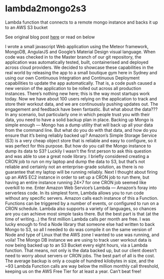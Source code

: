 # lambda2mongo2s3
Lambda function that connects to a remote mongo instance and backs it up to an AWS S3 bucket

See original blog post [here](https://blogs.dxc.technology/2016/06/14/using-aws-lambda-for-free-mongo-backups/) or read on below

I wrote a small javascript Web application using the Meteor framework, MongoDB, AngularJS and Google’s Material Design visual language. When code was checked in to the Master branch of our git repository, the application was automatically tested, built, containerised and deployed across cloud providers.
We decided to showcase these capabilities in the real world by releasing the app to a small boutique gym here in Sydney and using our own Continuous Integration and Continuous Deployment capabilities to update the app automatically. That is, a code push caused a new version of the application to be rolled out across all production instances. There’s nothing new here; this is the way most startups work today.
Now we have about 100 users relying on the application to track and store their workout data, and we are continuously pushing updates out. The engagement and feedback have been fantastic.
But what about the data???
In any scenario, but particularly one in which people trust you with their data, you need to have a solid backup plan in place. Backing up Mongo is simple enough — Mongo has a dump utility that will back up all your data from the command line. But what do you do with that data, and how do you ensure that it’s being reliably backed up?
Amazon’s Simple Storage Service (S3) is a very cheap object store that is reliable and easy to configure, so it was perfect for this purpose. But how do you call the Mongo instance to dump its data to S3? Luckily I wasn’t the first person to ask this question and was able to use a great node library.
I briefly considered creating a CRON job to run on my laptop and dump the data to S3, but that’s not reliable and certainly not an enterprise-grade solution, as there is no guarantee that my laptop will be running reliably.
Next I thought about firing up an AWS EC2 instance in order to set up a CRON job to run there, but having an entire instance running 24×7 for one CRON job seemed like overkill to me.
Enter Amazon Web Service’s Lambda — Amazon’s foray into serverless code. In its simplest form, Lambda allows you to run code without any specific servers. Amazon calls each instance of this a Function. Functions can be triggered by a number of events, or configured to run on a CRON schedule. Lambda also supports a variety of languages, so chances are you can achieve most simple tasks there. But the best part is that (at the time of writing…) the first million Lambda calls per month are free.
I was lucky enough to find a Node library that someone else had written to back Mongo to S3, so all I needed to do was compile it on the same version of Node and type of Linux that the AWS zone I wanted to use was running, and voila!
The Mongo DB instance we are using to track user workout data is now being backed up to an S3 Bucket every eight hours, via a Lambda function. That means, not only is the data backed up, but our client doesn’t need to worry about servers or CRON jobs.
The best part of all is the cost. The average backup is only a couple of hundred kilobytes in size, and the ~93 Lambda Function calls are way below the million monthly call threshold, keeping us on the AWS Free Tier for at least a year.
Can’t beat free!
